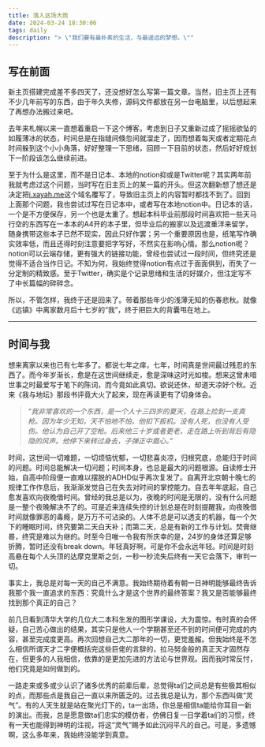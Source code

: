 ```yaml
---
title: 落入这场大雨
date: 2024-03-24 18:30:06
tags: daily
description: "> \"我们要有最朴素的生活，与最遥远的梦想。\""
---
```


## 写在前面

新主页搭建完成差不多四天了，还没想好怎么写第一篇文章。当然，旧主页上还有不少几年前写的东西，由于年久失修，源码文件都放在另一台电脑里，以后想起来了再想办法搬过来吧。



去年来札幌以来一直想着重启一下这个博客。考虑到日子又重新过成了摇摇欲坠的如履薄冰的状态，时间总是在指缝间倏忽间就溜走了，因而想着每天或者定期花点时间躲到这个小小角落，好好整理一下思绪，回顾一下目前的状态，然后好好规划下一阶段该怎么继续前进。



至于为什么是这里，而不是日记本、本地的notion抑或是Twitter呢？其实两年前我就考虑过这个问题，当时写在旧主页上的某一篇的开头。但这次翻新想了想还是决定把[i.xayah.me](https://i.xayah.me/)这个域名覆写了，导致旧主页上的内容暂时都找不到了。回到上面那个问题，我也尝试过写在日记本中，或者写在本地notion中。日记本的话，一个是不方便保存，另一个也是太重了。想起本科毕业前那段时间喜欢把一些天马行空的东西写在一本本的A4开的本子里，但毕业后的搬家以及远渡重洋来留学，随身携带这些本子已然不现实，因此只好作罢；另一个重要原因也是，纸笔写作确实效率低，而且还得时刻注意要把字写好，不然实在影响心情。那么notion呢？notion可以云端存储，更有强大的链接功能，曾经也尝试过一段时间，但终究还是觉得不适合当作日记。不知为何，我始终觉得notion有点过于面面俱到，而失了一分定制的精致感。至于Twitter，确实是个记录思绪和生活的好媒介，但注定写不了中长篇幅的碎碎念。



所以，不管怎样，我终于还是回来了。带着那些年少的浅薄无知的伤春悲秋。就像《远镇》中离家数月后十七岁的“我”，终于把巨大的背囊甩在地上。



---



## 时间与我

想来离家以来也已有七年多了。都说七年之痒，七年，时间真是世间最过残忍的东西了。而今年岁渐长，愈是在这世间继续走，愈是深味这时光如梭。想来这曾未喑世事之时最爱写于笔下的陈词，而今竟如此真切。欲说还休，却道天凉好个秋。近来《我与地坛》那段书评竟大火了起来，现在再读更有了切身体会。



> *“我非常喜欢的一个东西，是一个人十三四岁的夏天，在路上捡到一支真枪。因为年少无知，天不怕地不怕，他扣下扳机。没有人死，也没有人受伤。他认为自己开了空枪。后来他三十岁或者更老，走在路上听到背后有隐隐的风声。他停下来转过身去，子弹正中眉心。”*



时间，这世间一切难题，一切烦恼忧郁，一切悲喜炎凉，归根究底，总能归于时间的问题。时间总能解决一切问题；时间本身，也总是最大的问题根源。自读修士开始，自高中阶段便一直难以摆脱的ADHD似乎再次复发了。自离开北京朝十晚七的规律工作作息后，我渐渐发觉自己在失去对时间的掌控能力。自去年年底起，自己愈发喜欢向夜晚借时间。曾经的我总是以为，夜晚的时间是无限的，没有什么问题是一整个夜晚解决不了的。可是近来连续失控的计划总是在时刻提醒我，向夜晚借时间就像罪恶的毒瘾，是万万不可沾染的。人体不总是可以透支的机器，每一个欠下的睡眠时间，终究要第二天白天补；而第二天，总是有新的工作与计划。焚膏继晷，终究是难以为继的。时至今日唯一令我有所庆幸的是，24岁的身体还算足够折腾，暂时还没有break down。年轻真好啊，可是你不会永远年轻。时间是时刻高悬在每个人头顶的达摩克里斯之剑，一秒一秒流失后终有一天它会落下，审判一切。



事实上，我总是对每一天的自己不满意。我始终期待着有朝一日神明能够最终告诉我那个我一直追求的东西：究竟什么才是这个世界的最终答案？我又是否能够最终找到那个真正的自己？



前几日看到清华大学的几位大二本科生发的图形学课设，大为震惊。有时真的会怀疑，自己苦心做出的结果，其实只是他人一个学期甚至还不到的时间便可完成的内容，甚至完成度更高。再次回想自己大二那年的一切，更觉羞赧。但我始终是不怎么相信所谓天才二字便概括完这些巨佬的言辞的，拉马努金般的真正天才固然存在，但更多的人我相信，依靠的是更加先进的方法论与世界观。因而我时常反忖，他们究竟是如何做到的。



一路走来或多或少认识了诸多优秀的前辈后辈，总觉得ta们之间总是有些极其相似的点，而那些点是我自己一直以来所匮乏的。过去我总是认为，那个东西叫做“灵气”。有的人天生就是站在聚光灯下的，ta一出场，你总是相信ta能给你耳目一新的演出。而我，总是愿意做ta们忠实的模仿者，仿佛日复一日学着ta们的习惯，终有一天也能得到神明的注视，将这“灵气”赐予如此沉闷平凡的自己。可是，多遗憾啊，这么多年来，我始终没能学到真意。
